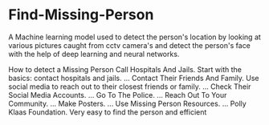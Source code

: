 # Find-Missing-Person

A Machine learning model used to detect the person's location by looking at various pictures caught from cctv camera's and detect the person's face with the help of deep learning and neural networks.

How to detect a Missing Person
    Call Hospitals And Jails. Start with the basics: contact hospitals and jails. ...
    Contact Their Friends And Family. Use social media to reach out to their closest friends or family. ...
    Check Their Social Media Accounts. ...
    Go To The Police. ...
    Reach Out To Your Community. ...
    Make Posters. ...
    Use Missing Person Resources. ...
    Polly Klaas Foundation.
    Very easy to find the person and efficient